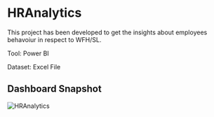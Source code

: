 # HRAnalytics
This project has been developed to get the insights about employees behavoiur in respect to WFH/SL.

Tool: Power BI


Dataset: Excel File

## Dashboard Snapshot
![HRAnalytics](https://user-images.githubusercontent.com/105152670/192218269-6d950d61-cfc1-4ede-95b6-906737f58260.JPG)


